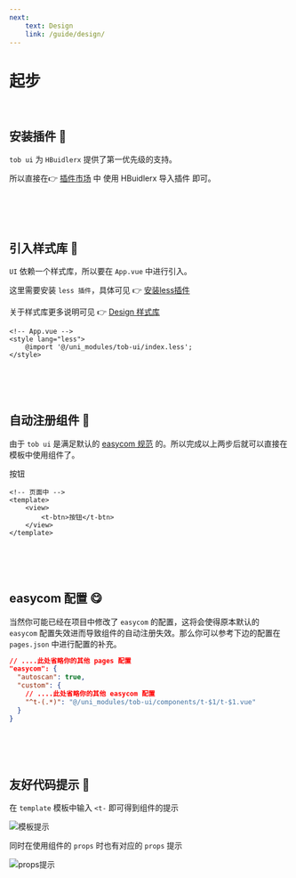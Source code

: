 ```yaml
---
next: 
    text: Design
    link: /guide/design/
---
```

# 起步

<br />


## 安装插件 :thinking:

`tob ui` 为 `HBuidlerx` 提供了第一优先级的支持。  

所以直接在👉 [插件市场](https://ext.dcloud.net.cn/) 中 <t-tag color="accent" :light="false">使用 HBuidlerx 导入插件</t-tag> 即可。

<br />
<br />
<br />

## 引入样式库 :monocle_face:
`UI` 依赖一个样式库，所以要在 `App.vue` 中进行引入。 

这里需要安装 `less 插件`，具体可见 👉 [安装less插件](/tob-ui-doc/guide/design/style/#安装-less-插件)

关于样式库更多说明可见 👉 [Design 样式库](/tob-ui-doc/guide/design/style/)

```vue
<!-- App.vue -->
<style lang="less">
    @import '@/uni_modules/tob-ui/index.less';
</style>
```

<br />
<br />
<br />

## 自动注册组件 :smiling_face_with_three_hearts:

由于 `tob ui` 是满足默认的 [easycom 规范](https://uniapp.dcloud.io/component/README?id=easycom%e7%bb%84%e4%bb%b6%e8%a7%84%e8%8c%83) 的。所以完成以上两步后就可以直接在模板中使用组件了。

<t-btn color="primary">按钮</t-btn>

```vue
<!-- 页面中 -->
<template>
    <view>
        <t-btn>按钮</t-btn>
    </view>
</template>
```

<br />
<br />
<br />

## easycom 配置 :yum:

当然你可能已经在项目中修改了 `easycom` 的配置，这将会使得原本默认的 `easycom` 配置失效进而导致组件的自动注册失效。那么你可以参考下边的配置在 `pages.json` 中进行配置的补充。

```json
// ....此处省略你的其他 pages 配置
"easycom": {
  "autoscan": true,
  "custom": {
    // ....此处省略你的其他 easycom 配置
    "^t-(.*)": "@/uni_modules/tob-ui/components/t-$1/t-$1.vue"
  }
}
```

<br />
<br />
<br />

## 友好代码提示 :raised_eyebrow:

在 `template` 模板中输入 `<t-` 即可得到组件的提示

<img :src="$withBase('/template-tips.png')" alt="模板提示">

同时在使用组件的 `props` 时也有对应的 `props` 提示

<img :src="$withBase('/code-tips.png')" alt="props提示">


<br />
<br />
<br />

